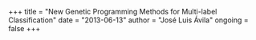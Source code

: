 +++
title = "New Genetic Programming Methods for Multi-label Classification"
date = "2013-06-13"
author = "José Luis Ávila"
ongoing = false
+++
